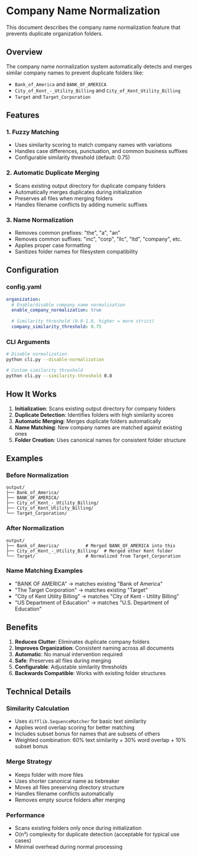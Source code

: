 # Company Name Normalization

This document describes the company name normalization feature that prevents duplicate organization folders.

## Overview

The company name normalization system automatically detects and merges similar company names to prevent duplicate folders like:
- `Bank_of_America` and `BANK_OF_AMERICA`
- `City_of_Kent_-_Utility_Billing` and `City_of_Kent_Utility_Billing`
- `Target` and `Target_Corporation`

## Features

### 1. Fuzzy Matching
- Uses similarity scoring to match company names with variations
- Handles case differences, punctuation, and common business suffixes
- Configurable similarity threshold (default: 0.75)

### 2. Automatic Duplicate Merging
- Scans existing output directory for duplicate company folders
- Automatically merges duplicates during initialization
- Preserves all files when merging folders
- Handles filename conflicts by adding numeric suffixes

### 3. Name Normalization
- Removes common prefixes: "the", "a", "an"
- Removes common suffixes: "inc", "corp", "llc", "ltd", "company", etc.
- Applies proper case formatting
- Sanitizes folder names for filesystem compatibility

## Configuration

### config.yaml
```yaml
organization:
  # Enable/disable company name normalization
  enable_company_normalization: true
  
  # Similarity threshold (0.0-1.0, higher = more strict)
  company_similarity_threshold: 0.75
```

### CLI Arguments
```bash
# Disable normalization
python cli.py --disable-normalization

# Custom similarity threshold
python cli.py --similarity-threshold 0.8
```

## How It Works

1. **Initialization**: Scans existing output directory for company folders
2. **Duplicate Detection**: Identifies folders with high similarity scores
3. **Automatic Merging**: Merges duplicate folders automatically
4. **Name Matching**: New company names are matched against existing ones
5. **Folder Creation**: Uses canonical names for consistent folder structure

## Examples

### Before Normalization
```
output/
├── Bank_of_America/
├── BANK_OF_AMERICA/
├── City_of_Kent_-_Utility_Billing/
├── City_of_Kent_Utility_Billing/
└── Target_Corporation/
```

### After Normalization
```
output/
├── Bank_of_America/          # Merged BANK_OF_AMERICA into this
├── City_of_Kent_-_Utility_Billing/  # Merged other Kent folder
└── Target/                   # Normalized from Target_Corporation
```

### Name Matching Examples
- "BANK OF AMERICA" → matches existing "Bank of America"
- "The Target Corporation" → matches existing "Target"
- "City of Kent Utility Billing" → matches "City of Kent - Utility Billing"
- "US Department of Education" → matches "U.S. Department of Education"

## Benefits

1. **Reduces Clutter**: Eliminates duplicate company folders
2. **Improves Organization**: Consistent naming across all documents
3. **Automatic**: No manual intervention required
4. **Safe**: Preserves all files during merging
5. **Configurable**: Adjustable similarity thresholds
6. **Backwards Compatible**: Works with existing folder structures

## Technical Details

### Similarity Calculation
- Uses `difflib.SequenceMatcher` for basic text similarity
- Applies word overlap scoring for better matching
- Includes subset bonus for names that are subsets of others
- Weighted combination: 60% text similarity + 30% word overlap + 10% subset bonus

### Merge Strategy
- Keeps folder with more files
- Uses shorter canonical name as tiebreaker
- Moves all files preserving directory structure
- Handles filename conflicts automatically
- Removes empty source folders after merging

### Performance
- Scans existing folders only once during initialization
- O(n²) complexity for duplicate detection (acceptable for typical use cases)
- Minimal overhead during normal processing
